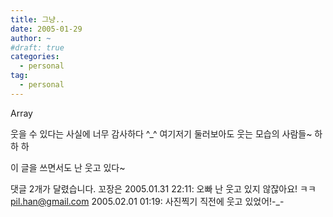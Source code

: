 ```yaml
---
title: 그냥..
date: 2005-01-29
author: ~
#draft: true
categories:
  - personal
tag:
  - personal
---
```




Array

웃을 수 있다는 사실에 너무 감사하다 ^_^
여기저기 둘러보아도 웃는 모습의 사람들~
하
하
하

이 글을 쓰면서도 난 웃고 있다~


 댓글  2개가 달렸습니다.
 꼬장은 2005.01.31 22:11: 
오빠 난 웃고 있지 않잖아요! ㅋㅋ
 pil.han@gmail.com 2005.02.01 01:19: 
사진찍기 직전에 웃고 있었어!-_-




